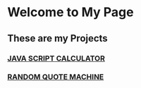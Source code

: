 # Welcome to My Page
## These are my Projects
### [JAVA SCRIPT CALCULATOR](https://codepen.io/ogunyinkamichael/full/NWdWrzq)
### [RANDOM QUOTE MACHINE](https://codepen.io/ogunyinkamichael/pen/vYyPWze)

<!--
**micool4u/micool4u** is a ✨ _special_ ✨ repository because its `README.md` (this file) appears on your GitHub profile.

Here are some ideas to get you started:

- 🔭 I’m currently working on ...
- 🌱 I’m currently learning ...
- 👯 I’m looking to collaborate on ...
- 🤔 I’m looking for help with ...
- 💬 Ask me about ...
- 📫 How to reach me: ...
- 😄 Pronouns: ...
- ⚡ Fun fact: ...
-->

